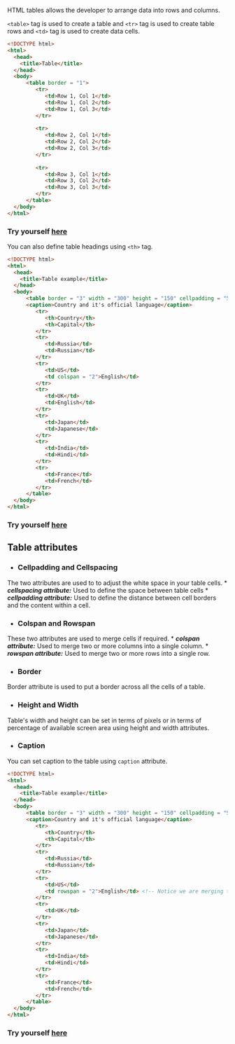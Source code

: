 HTML tables allows the developer to arrange data into rows and columns.

`<table>` tag is used to create a table and `<tr>` tag is used to create table rows and `<td>` tag is used to create data cells.

```html
<!DOCTYPE html>
<html>
  <head>
    <title>Table</title>
  </head>
  <body>
      <table border = "1">
         <tr>
            <td>Row 1, Col 1</td>
            <td>Row 1, Col 2</td>
            <td>Row 1, Col 3</td>
         </tr>
         
         <tr>
            <td>Row 2, Col 1</td>
            <td>Row 2, Col 2</td>
            <td>Row 2, Col 3</td>
         </tr>
         
         <tr>
            <td>Row 3, Col 1</td>
            <td>Row 3, Col 2</td>
            <td>Row 3, Col 3</td>
         </tr>
      </table>
  </body>
</html>
```
### Try yourself [here](https://onecompiler.com/html/3vvxwgzab)


You can also define table headings using `<th>` tag.

```html
<!DOCTYPE html>
<html>
  <head>
    <title>Table example</title>
  </head>
  <body>
      <table border = "3" width = "300" height = "150" cellpadding = "5" cellspacing = "5">
      <caption>Country and it's official language</caption>
         <tr>
            <th>Country</th>
            <th>Capital</th>
         </tr>
         <tr>
            <td>Russia</td>
            <td>Russian</td>
         </tr>
         <tr>
            <td>US</td>
            <td colspan = "2">English</td>
         </tr>
         <tr>
            <td>UK</td>
            <td>English</td>
         </tr>
         <tr>
            <td>Japan</td>
            <td>Japanese</td>
         </tr>
         <tr>
            <td>India</td>
            <td>Hindi</td>
         </tr>
         <tr>
            <td>France</td>
            <td>French</td>
         </tr>
      </table>
  </body>
</html>
```
### Try yourself [here](https://onecompiler.com/html/3vvy3su9r)

## Table attributes

* ### Cellpadding and Cellspacing

The two attributes are used to to adjust the white space in your table cells. 
    * ***cellspacing attribute:*** Used to define the space between table cells
    * ***cellpadding attribute:*** Used to define the distance between cell borders and the content within a cell.

* ### Colspan and Rowspan

These two attributes are used to merge cells if required.
    * ***colspan attribute:*** Used to merge two or more columns into a single column. 
    * ***rowspan attribute:*** Used to merge two or more rows into a single row.

* ### Border

Border attribute is used to put a border across all the cells of a table.

* ### Height and Width

Table's width and height can be set in terms of pixels or in terms of percentage of available screen area using height and width attributes.

* ### Caption 

You can set caption to the table using `caption` attribute.

```html
<!DOCTYPE html>
<html>
  <head>
    <title>Table example</title>
  </head>
  <body>
      <table border = "3" width = "300" height = "150" cellpadding = "5" cellspacing = "5">
      <caption>Country and it's official language</caption>
         <tr>
            <th>Country</th>
            <th>Capital</th>
         </tr>
         <tr>
            <td>Russia</td>
            <td>Russian</td>
         </tr>
         <tr>
            <td>US</td>
            <td rowspan = "2">English</td> <!-- Notice we are merging two rows here-->
         </tr>
         <tr>
            <td>UK</td>
         </tr>
         <tr>
            <td>Japan</td>
            <td>Japanese</td>
         </tr>
         <tr>
            <td>India</td>
            <td>Hindi</td>
         </tr>
         <tr>
            <td>France</td>
            <td>French</td>
         </tr>
      </table>
  </body>
</html>

```

### Try yourself [here](https://onecompiler.com/html/3vvydg4eh)
